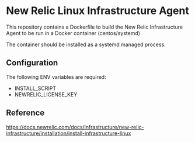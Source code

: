 # New Relic Linux Infrastructure Agent

This repository contains a Dockerfile to build the New Relic Infrastructure Agent to be run in a Docker container (centos/systemd)

The container should be installed as a systemd managed process.

## Configuration

The following ENV variables are required:

- INSTALL_SCRIPT
- NEWRELIC_LICENSE_KEY

## Reference
https://docs.newrelic.com/docs/infrastructure/new-relic-infrastructure/installation/install-infrastructure-linux
